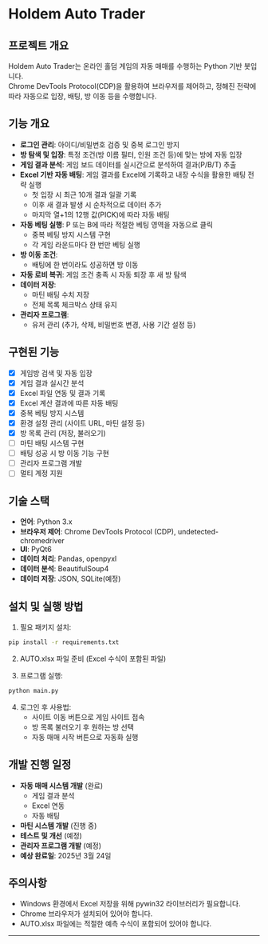 # Holdem Auto Trader

## 프로젝트 개요
Holdem Auto Trader는 온라인 홀덤 게임의 자동 매매를 수행하는 Python 기반 봇입니다.  
Chrome DevTools Protocol(CDP)을 활용하여 브라우저를 제어하고, 정해진 전략에 따라 자동으로 입장, 배팅, 방 이동 등을 수행합니다.

## 기능 개요
- **로그인 관리**: 아이디/비밀번호 검증 및 중복 로그인 방지
- **방 탐색 및 입장**: 특정 조건(방 이름 필터, 인원 조건 등)에 맞는 방에 자동 입장
- **게임 결과 분석**: 게임 보드 데이터를 실시간으로 분석하여 결과(P/B/T) 추출
- **Excel 기반 자동 배팅**: 게임 결과를 Excel에 기록하고 내장 수식을 활용한 배팅 전략 실행
  - 첫 입장 시 최근 10개 결과 일괄 기록
  - 이후 새 결과 발생 시 순차적으로 데이터 추가
  - 마지막 열+1의 12행 값(PICK)에 따라 자동 배팅
- **자동 베팅 실행**: P 또는 B에 따라 적절한 베팅 영역을 자동으로 클릭
  - 중복 베팅 방지 시스템 구현
  - 각 게임 라운드마다 한 번만 베팅 실행
- **방 이동 조건**:
  - 배팅에 한 번이라도 성공하면 방 이동
- **자동 로비 복귀**: 게임 조건 충족 시 자동 퇴장 후 새 방 탐색
- **데이터 저장**:
  - 마틴 배팅 수치 저장
  - 전체 목록 체크박스 상태 유지
- **관리자 프로그램**:
  - 유저 관리 (추가, 삭제, 비밀번호 변경, 사용 기간 설정 등)

## 구현된 기능
- [x] 게임방 검색 및 자동 입장
- [x] 게임 결과 실시간 분석
- [x] Excel 파일 연동 및 결과 기록
- [x] Excel 계산 결과에 따른 자동 배팅
- [x] 중복 베팅 방지 시스템
- [x] 환경 설정 관리 (사이트 URL, 마틴 설정 등)
- [x] 방 목록 관리 (저장, 불러오기)
- [ ] 마틴 배팅 시스템 구현
- [ ] 배팅 성공 시 방 이동 기능 구현
- [ ] 관리자 프로그램 개발
- [ ] 멀티 계정 지원

## 기술 스택
- **언어**: Python 3.x
- **브라우저 제어**: Chrome DevTools Protocol (CDP), undetected-chromedriver
- **UI**: PyQt6
- **데이터 처리**: Pandas, openpyxl
- **데이터 분석**: BeautifulSoup4
- **데이터 저장**: JSON, SQLite(예정)

## 설치 및 실행 방법
1. 필요 패키지 설치:
```bash
pip install -r requirements.txt
```

2. AUTO.xlsx 파일 준비 (Excel 수식이 포함된 파일)

3. 프로그램 실행:
```bash
python main.py
```

4. 로그인 후 사용법:
   - 사이트 이동 버튼으로 게임 사이트 접속
   - 방 목록 불러오기 후 원하는 방 선택
   - 자동 매매 시작 버튼으로 자동화 실행

## 개발 진행 일정
- **자동 매매 시스템 개발** (완료)
  - 게임 결과 분석
  - Excel 연동
  - 자동 배팅
- **마틴 시스템 개발** (진행 중)
- **테스트 및 개선** (예정)
- **관리자 프로그램 개발** (예정)
- **예상 완료일**: 2025년 3월 24일

## 주의사항
- Windows 환경에서 Excel 저장을 위해 pywin32 라이브러리가 필요합니다.
- Chrome 브라우저가 설치되어 있어야 합니다.
- AUTO.xlsx 파일에는 적절한 예측 수식이 포함되어 있어야 합니다.

---